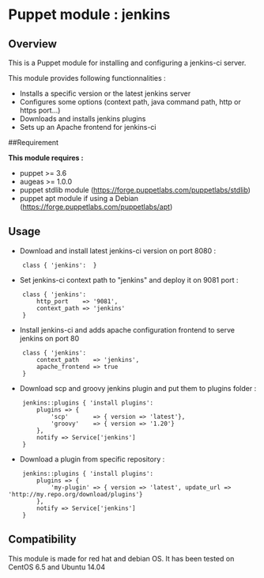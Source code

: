 Puppet module : jenkins
==============

## Overview

This is a Puppet module for installing and configuring a jenkins-ci server.

This module provides following functionnalities : 

* Installs a specific version or the latest jenkins server
* Configures some options (context path, java command path, http or https port...)
* Downloads and installs jenkins plugins
* Sets up an Apache frontend for jenkins-ci

##Requirement

**This module requires :**

* puppet >= 3.6
* augeas >= 1.0.0
* puppet stdlib module (https://forge.puppetlabs.com/puppetlabs/stdlib)
* puppet apt module if using a Debian (https://forge.puppetlabs.com/puppetlabs/apt)

## Usage

* Download and install latest jenkins-ci version on port 8080 :

```puppet
	class { 'jenkins':  }
```

* Set jenkins-ci context path to "jenkins" and deploy it on 9081 port : 

```puppet
	class { 'jenkins':  
		http_port    => '9081',
        context_path => 'jenkins'
	}
```

* Install jenkins-ci and adds apache configuration frontend to serve jenkins on port 80

```puppet
	class { 'jenkins':  
		context_path	=> 'jenkins',
        apache_frontend => true
	}
```

* Download scp and groovy jenkins plugin and put them to plugins folder : 

```puppet
	jenkins::plugins { 'install plugins':
		plugins	=> {
			'scp'		=> { version => 'latest'},
			'groovy'	=> { version => '1.20'}
		},
		notify => Service['jenkins']
	}
```

* Download a plugin from specific repository : 

```puppet
	jenkins::plugins { 'install plugins':
		plugins	=> {
			'my-plugin' => { version => 'latest', update_url => 'http://my.repo.org/download/plugins'}
		},
		notify => Service['jenkins']
	}
```

## Compatibility

This module is made for red hat and debian OS.
It has been tested on CentOS 6.5 and Ubuntu 14.04